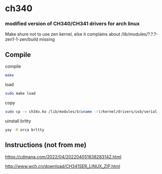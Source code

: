# ch340
### modified version of CH340/CH341 drivers for arch linux

Make shure not to use zen kernel, else it complains about /lib/modules/?.?.?-zen1-1-zen/build missing 




## Compile 
compile
```sh
make
```
load
```sh
sudo make load
```

copy
```sh
sudo cp -v ch34x.ko /lib/modules/$(uname -r)/kernel/drivers/usb/serial
```

uinstall brltty
```sh
yay -R orca brltty
```

## Instructions (not from me)
https://cdmana.com/2022/04/202204051838283142.html

http://www.wch.cn/download/CH341SER_LINUX_ZIP.html
